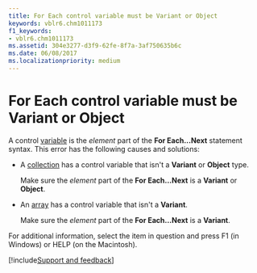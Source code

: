 ```yaml
---
title: For Each control variable must be Variant or Object
keywords: vblr6.chm1011173
f1_keywords:
- vblr6.chm1011173
ms.assetid: 304e3277-d3f9-62fe-8f7a-3af750635b6c
ms.date: 06/08/2017
ms.localizationpriority: medium
---
```



# For Each control variable must be Variant or Object

A control [variable](../../Glossary/vbe-glossary.md#variable) is the _element_ part of the **For Each...Next** statement syntax. This error has the following causes and solutions:



- A [collection](../../Glossary/vbe-glossary.md#collection) has a control variable that isn't a **Variant** or **Object** type.
    
    Make sure the  _element_ part of the **For Each...Next** is a **Variant** or **Object**.
    
- An [array](../../Glossary/vbe-glossary.md#array) has a control variable that isn't a **Variant**.
    
    Make sure the  _element_ part of the **For Each...Next** is a **Variant**.
    

For additional information, select the item in question and press F1 (in Windows) or HELP (on the Macintosh).

[!include[Support and feedback](~/includes/feedback-boilerplate.md)]